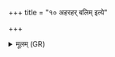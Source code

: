 +++
title = "१० अहरहर् बलिम् इत्ये"

+++
<details><summary>मूलम् (GR)</summary>

+++(PSK 20.47.10)+++अहरहर् बलिम् इत्ये हरन्तो  
ऽश्वायेव तिष्ठते घासम् अग्ने ।  
रायष्पोषेण सम् इषा मदन्तो  
ऽग्ने मा ते प्रतिवेशा रिषाम ॥
</details>